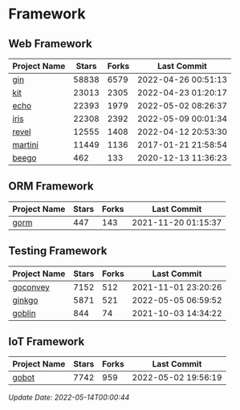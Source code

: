 # Framework

## Web Framework
| Project Name | Stars | Forks | Last Commit |
| ------------ | ----- | ----- | ----------- |
| [gin](https://github.com/gin-gonic/gin) | 58838 | 6579 | 2022-04-26 00:51:13 |
| [kit](https://github.com/go-kit/kit) | 23013 | 2305 | 2022-04-23 01:20:17 |
| [echo](https://github.com/labstack/echo) | 22393 | 1979 | 2022-05-02 08:26:37 |
| [iris](https://github.com/kataras/iris) | 22308 | 2392 | 2022-05-09 00:01:34 |
| [revel](https://github.com/revel/revel) | 12555 | 1408 | 2022-04-12 20:53:30 |
| [martini](https://github.com/go-martini/martini) | 11449 | 1136 | 2017-01-21 21:58:54 |
| [beego](https://github.com/astaxie/beego) | 462 | 133 | 2020-12-13 11:36:23 |

## ORM Framework
| Project Name | Stars | Forks | Last Commit |
| ------------ | ----- | ----- | ----------- |
| [gorm](https://github.com/jinzhu/gorm) | 447 | 143 | 2021-11-20 01:15:37 |

## Testing Framework
| Project Name | Stars | Forks | Last Commit |
| ------------ | ----- | ----- | ----------- |
| [goconvey](https://github.com/smartystreets/goconvey) | 7152 | 512 | 2021-11-01 23:20:26 |
| [ginkgo](https://github.com/onsi/ginkgo) | 5871 | 521 | 2022-05-05 06:59:52 |
| [goblin](https://github.com/franela/goblin) | 844 | 74 | 2021-10-03 14:34:22 |

## IoT Framework
| Project Name | Stars | Forks | Last Commit |
| ------------ | ----- | ----- | ----------- |
| [gobot](https://github.com/hybridgroup/gobot) | 7742 | 959 | 2022-05-02 19:56:19 |

*Update Date: 2022-05-14T00:00:44*